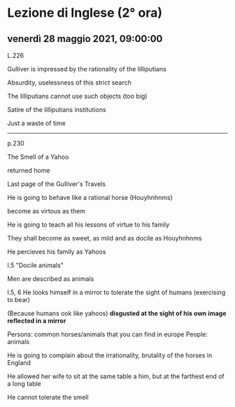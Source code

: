 # Lezione di Inglese (2° ora)

## venerdì 28 maggio 2021, 09:00:00



L.226

Gulliver is impressed by the rationality of the lilliputians

Absurdity, uselessness of this strict search

The lilliputians cannot use such objects (too big)

Satire of the lilliputians institutions

Just a waste of time

---

p.230

The Smell of a Yahoo

returned home

Last page of the Gulliver's Travels

He is going to behave like a rational horse (Houyhnhnms)

become as virtous as them


He is going to teach all his lessons of virtue to his family

They shall become as sweet, as mild and as docile as Houyhnhnms

He percieves his family as Yahoos

l.5 "Docile animals"


Men are described as animals


l.5, 6
He looks himself in a mirror to tolerate the sight of humans (exercising to bear)

(Because humans ook like yahoos) **disgusted at the sight of his own image reflected in a mirror**

Persons: common horses/animals that you can find in europe
People: animals

He is going to complain about the irrationality, brutality of the horses in England



He allowed her wife to sit at the same table a him, but at the farthest end of a long table

He cannot tolerate the smell
<!--stackedit_data:
eyJoaXN0b3J5IjpbNzIwNjgzMTI0LDQ5MzcxMTM0MSwtMTI1OD
A0MTg2MV19
-->